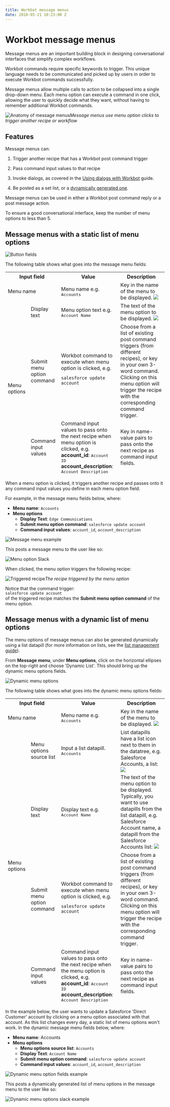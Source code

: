 ```yaml
---
title: Workbot message menus
date: 2018-05-21 10:23:00 Z
---
```


# Workbot message menus
Message menus are an important building block in designing conversational interfaces that simplify complex workflows.

Workbot commands require specific keywords to trigger. This unique language needs to be communicated and picked up by users in order to execute Workbot commands successfully.

Message menus allow multiple calls to action to be collapsed into a single drop-down menu. Each menu option can execute a command in one click, allowing the user to quickly decide what they want, without having to remember additional Workbot commands.

![Anatomy of message menus](/assets/images/workbot/workbot-message-menus/message-menus.png)*Message menus use menu option clicks to trigger another recipe or workflow*

## Features

Message menus can:

1. Trigger another recipe that has a Workbot post command trigger

2. Pass command input values to that recipe

3. Invoke dialogs, as covered in the [Using dialogs with Workbot](https://docs.workato.com/workbot/using-dialogs-with-workbot.html) guide.

4. Be posted as a set list, or a [dynamically generated one](#dynamic-list).

Message menus can be used in either a Workbot post command reply or a post message action.

To ensure a good conversational interface, keep the number of menu options to less than 5.

## Message menus with a static list of menu options

![Button fields](/assets/images/workbot/workbot-message-menus/message-menu-fields.png)

The following table shows what goes into the message menu fields:

<table class="unchanged rich-diff-level-one">
  <thead>
    <tr>
      <th colspan="2">Input field</th>
      <th>Value</th>
      <th>Description</th>
    </tr>
    <tr>
      <td colspan="2">Menu name</td>
      <td>
        Menu name e.g. <kbd>Accounts</kbd>
      </td>
      <td>
        Key in the name of the menu to be displayed.
        <img src="/assets/images/workbot/workbot-message-menus/menu-name.png"></img>
      </td>
    </tr>
    <tr>
      <td rowspan="4">Menu options</td>
    </tr>
    <tr>
      <td>Display text</td>
      <td>
        Menu option text e.g. <kbd>Account Name</kbd>
      </td>
      <td>
        The text of the menu option to be displayed.
        <img src="/assets/images/workbot/workbot-message-menus/menu-options-example.png"></img>
      </td>
    </tr>
    <tr>
      <td>Submit menu option command</td>
      <td>Workbot command to execute when menu option is clicked, e.g.
      <pre><code>salesforce update account</code></pre>
      </td>
      <td>
        Choose from a list of existing post command triggers (from different recipes), or key in your own 3-word command. Clicking on this menu option will trigger the recipe with the corresponding command trigger.
      </td>
    </tr>
    <tr>
      <td>Command input values</td>
      <td>
        Command input values to pass onto the next recipe when menu option is clicked, e.g.<br>
        <b>account_id</b>: <kbd>Account ID</kbd>
        <b>account_description</b>: <kbd>Account Description</kbd>
      </td>
      <td>
      Key in name-value pairs to pass onto the next recipe as command input fields.
      </td>
    </tr>
  </tbody>
</table>

When a menu option is clicked, it triggers another recipe and passes onto it any command input values you define in each menu option field.

For example, in the message menu fields below, where:

- **Menu name**: ``Accounts``
- **Menu options**
  - **Display Text**: ``Edge Communications``
  - **Submit menu option command**: ``salesforce update account``
  - **Command input values**: ``account_id``, ``account_description``

![Message menu example](/assets/images/workbot/workbot-message-menus/message-menu-example.png)

This posts a message menu to the user like so:

![Menu option Slack](/assets/images/workbot/workbot-message-menus/menu-option-slack.png)

When clicked, the menu option triggers the following recipe:

![Triggered recipe](/assets/images/workbot/workbot-message-menus/triggered-recipe.png)*The recipe triggered by the menu option*

Notice that the command trigger:<br>```salesforce update account```<br>of the triggered recipe matches the **Submit menu option command** of the menu option.

## Message menus with a dynamic list of menu options

The menu options of message menus can also be generated dynamically using a list datapill (for more information on lists, see the [list management guide](https://docs.workato.com/features/list-management.html)).

From **Message menu**, under **Menu options**, click on the horizontal ellipses on the top-right and choose 'Dynamic List'. This should bring up the dynamic menu options fields.

![Dynamic menu options](/assets/images/workbot/workbot-message-menus/dynamic-menu-options.png)

The following table shows what goes into the dynamic menu options fields:

<table class="unchanged rich-diff-level-one">
    <thead>
        <tr>
            <th colspan="2">Input field</th>
            <th>Value</th>
            <th>Description</th>
        </tr>
        <tr>
          <td colspan="2">Menu name</td>
          <td>
            Menu name e.g. <kbd>Accounts</kbd>
          </td>
          <td>
            Key in the name of the menu to be displayed.
            <img src="/assets/images/workbot/workbot-message-menus/menu-name.png"></img>
          </td>
        </tr>
        <tr>
          <td rowspan="5">Menu options</td>
        </tr>
        <tr>
          <td>Menu options source list</td>
          <td>
            Input a list datapill. <kbd>Accounts</kbd>
          </td>
          <td>
            List datapills have a list icon next to them in the datatree, e.g. Salesforce Accounts, a list:
            <img src="/assets/images/workbot/workbot-message-menus/list-datapill.png"></img>
          </td>
        </tr>
        <tr>
          <td>Display text</td>
          <td>
            Display text e.g. <kbd>Account Name</kbd>
          </td>
          <td>
            The text of the menu option to be displayed. Typically, you want to use datapills from the list datapill, e.g. Salesforce Account name, a datapill from the Salesforce Accounts list:
            <img src="/assets/images/workbot/workbot-message-menus/datapill-from-list-datapill.png"></img>
          </td>
        </tr>
        <tr>
          <td>Submit menu option command</td>
          <td>Workbot command to execute when menu option is clicked, e.g.
          <pre><code>salesforce update account</code></pre>
          </td>
          <td>
            Choose from a list of existing post command triggers (from different recipes), or key in your own 3-word command. Clicking on this menu option will trigger the recipe with the corresponding command trigger.
          </td>
        </tr>
        <tr>
          <td>Command input values</td>
          <td>
            Command input values to pass onto the next recipe when the menu option is clicked, e.g.<br>
            <b>account_id</b>: <kbd>Account ID</kbd>
            <b>account_description</b>: <kbd>Account Description</kbd>
          </td>
          <td>
          Key in name-value pairs to pass onto the next recipe as command input fields.
          </td>
        </tr>
      </tbody>
    </table>

In the example below, the user wants to update a Salesforce 'Direct Customer' account by clicking on a menu option associated with that account. As this list changes every day, a static list of menu options won't work. In the dynamic message menu fields below, where:

- **Menu name**: Accounts
- **Menu options**
  - **Menu options source list**: ``Accounts``
  - **Display Text**: ```Account Name```
  - **Submit menu option command**: ``salesforce update account``
  - **Command input values**: ``account_id``, ``account_description``

![Dynamic menu option fields example](/assets/images/workbot/workbot-message-menus/dynamic-menu-option-fields-example.png)

This posts a dynamically generated list of menu options in the message menu to the user like so:

![Dynamic menu options slack example](/assets/images/workbot/workbot-message-menus/dynamic-menu-options-slack-example.png)
